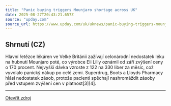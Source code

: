 ```yaml
---
title: "Panic buying triggers Mounjaro shortage across UK"
date: 2025-08-27T20:43:21.657Z
source: "upday.com"
source_url: https://www.upday.com/uk/uknews/panic-buying-triggers-mounjaro-shortage-across-uk/k5zkzzd
---
```


## Shrnutí (CZ)
Hlavní řetězce lékáren ve Velké Británii zažívají celonárodní nedostatek léku na hubnutí Mounjaro poté, co výrobce Eli Lilly oznámil od září zvýšení ceny o 170 procent. Nejvyšší dávka vzroste z 122 na 330 liber za měsíc, což vyvolalo panický nákup po celé zemi. Superdrug, Boots a Lloyds Pharmacy hlásí nedostatek zásob, protože pacienti spěchají nashromáždit zásoby před vstupem zvýšení cen v platnost[3][4].

---

[Otevřít zdroj](https://www.upday.com/uk/uknews/panic-buying-triggers-mounjaro-shortage-across-uk/k5zkzzd)
